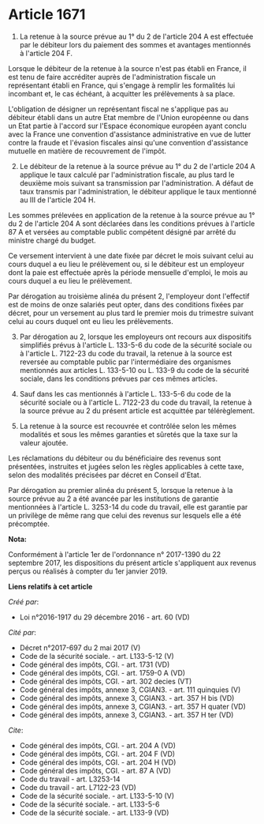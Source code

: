 # Article 1671

1. La retenue à la source prévue au 1° du 2 de l'article 204 A est effectuée par le débiteur lors du paiement des sommes et
avantages mentionnés à l'article 204 F.

Lorsque le débiteur de la retenue à la source n'est pas établi en France, il est tenu de faire accréditer auprès de
l'administration fiscale un représentant établi en France, qui s'engage à remplir les formalités lui incombant et, le cas
échéant, à acquitter les prélèvements à sa place.

L'obligation de désigner un représentant fiscal ne s'applique pas au débiteur établi dans un autre Etat membre de l'Union
européenne ou dans un Etat partie à l'accord sur l'Espace économique européen ayant conclu avec la France une convention
d'assistance administrative en vue de lutter contre la fraude et l'évasion fiscales ainsi qu'une convention d'assistance
mutuelle en matière de recouvrement de l'impôt.

2. Le débiteur de la retenue à la source prévue au 1° du 2 de l'article 204 A applique le taux calculé par l'administration
fiscale, au plus tard le deuxième mois suivant sa transmission par l'administration. A défaut de taux transmis par
l'administration, le débiteur applique le taux mentionné au III de l'article 204 H.

Les sommes prélevées en application de la retenue à la source prévue au 1° du 2 de l'article 204 A sont déclarées dans les
conditions prévues à l'article 87 A et versées au comptable public compétent désigné par arrêté du ministre chargé du budget.

Ce versement intervient à une date fixée par décret le mois suivant celui au cours duquel a eu lieu le prélèvement ou, si le
débiteur est un employeur dont la paie est effectuée après la période mensuelle d'emploi, le mois au cours duquel a eu lieu
le prélèvement.

Par dérogation au troisième alinéa du présent 2, l'employeur dont l'effectif est de moins de onze salariés peut opter, dans
des conditions fixées par décret, pour un versement au plus tard le premier mois du trimestre suivant celui au cours duquel
ont eu lieu les prélèvements.

3. Par dérogation au 2, lorsque les employeurs ont recours aux dispositifs simplifiés prévus à l'article L. 133-5-6 du code
de la sécurité sociale ou à l'article L. 7122-23 du code du travail, la retenue à la source est reversée au comptable public
par l'intermédiaire des organismes mentionnés aux articles L. 133-5-10 ou L. 133-9 du code de la sécurité sociale, dans les
conditions prévues par ces mêmes articles.

4. Sauf dans les cas mentionnés à l'article L. 133-5-6 du code de la sécurité sociale ou à l'article L. 7122-23 du code du
travail, la retenue à la source prévue au 2 du présent article est acquittée par télérèglement.

5. La retenue à la source est recouvrée et contrôlée selon les mêmes modalités et sous les mêmes garanties et sûretés que la
taxe sur la valeur ajoutée.

Les réclamations du débiteur ou du bénéficiaire des revenus sont présentées, instruites et jugées selon les règles
applicables à cette taxe, selon des modalités précisées par décret en Conseil d'Etat.

Par dérogation au premier alinéa du présent 5, lorsque la retenue à la source prévue au 2 a été avancée par les institutions
de garantie mentionnées à l'article L. 3253-14 du code du travail, elle est garantie par un privilège de même rang que celui
des revenus sur lesquels elle a été précomptée.

**Nota:**

Conformément à l'article 1er de l'ordonnance n° 2017-1390 du 22 septembre 2017, les dispositions du présent article
s'appliquent aux revenus perçus ou réalisés à compter du 1er janvier 2019.

**Liens relatifs à cet article**

_Créé par_:

  - Loi n°2016-1917 du 29 décembre 2016 - art. 60 (VD)

_Cité par_:

  - Décret n°2017-697 du 2 mai 2017 (V)
  - Code de la sécurité sociale. - art. L133-5-12 (V)
  - Code général des impôts, CGI. - art. 1731 (VD)
  - Code général des impôts, CGI. - art. 1759-0 A (VD)
  - Code général des impôts, CGI. - art. 302 decies (VT)
  - Code général des impôts, annexe 3, CGIAN3. - art. 111 quinquies (V)
  - Code général des impôts, annexe 3, CGIAN3. - art. 357 H bis (VD)
  - Code général des impôts, annexe 3, CGIAN3. - art. 357 H quater (VD)
  - Code général des impôts, annexe 3, CGIAN3. - art. 357 H ter (VD)

_Cite_:

  - Code général des impôts, CGI. - art. 204 A (VD)
  - Code général des impôts, CGI. - art. 204 F (VD)
  - Code général des impôts, CGI. - art. 204 H (VD)
  - Code général des impôts, CGI. - art. 87 A (VD)
  - Code du travail - art. L3253-14
  - Code du travail - art. L7122-23 (VD)
  - Code de la sécurité sociale. - art. L133-5-10 (V)
  - Code de la sécurité sociale. - art. L133-5-6
  - Code de la sécurité sociale. - art. L133-9 (VD)
